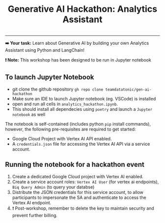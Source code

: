 <h1 align="center"> Generative AI Hackathon: Analytics Assistant</h1>
<table align="center">
</table>
<hr>

**➡️ Your task:** Learn about Generative AI by building your own Analytics Assistant using Python and LangChain!

**❗ Note:** This workshop has been designed to be run in Jupyter notebook

## To launch Jupyter Notebook
- git clone the github repository `gh repo clone teamdatatonic/gen-ai-hackathon` 
- Make sure an IDE to launch Jupyter notebook (eg. VSCode) is installed
- open and run all cells in `analytics_hackathon.ipynb`. 
- This should install all dependecies using `poetry` and launch a `Jupyter notebook` as well

The notebook is self-contained (includes python `pip` install commands), however, the following pre-requisites are required to get started:
- Google Cloud Project with  Vertex AI API enabled.
- A `credentials.json` file for accessing the Vertex AI API via a service account.


## Running the notebook for a hackathon event

1. Create a dedicated Google Cloud project with Vertex AI enabled.
2. Create a service account roles: `Vertex AI User` (for vertex ai endpoints), `Biq Query Admin` (to query your databse)
3. Distribute the JSON credentials for this service account, to allow participants to impersonate the SA and authenticate to access the Vertex AI endpoint.
4. ❗ Post-workshop, remember to delete the key to maintain security and prevent further billing.
